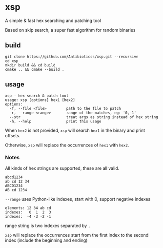# xsp

A simple & fast hex searching and patching tool

Based on skip search, a super fast algorithm for random binaries

## build

```shell
git clone https://github.com/Antibioticss/xsp.git --recursive
cd xsp
mkdir build && cd build
cmake .. && cmake --build .
```

## usage

```
xsp - hex search & patch tool
usage: xsp [options] hex1 [hex2]
options:
  -f, --file <file>         path to the file to patch
  -r, --range <range>       range of the matches, eg: '0,-1'
  --str                     treat args as string instead of hex string
  -h, --help                print this usage
```

When `hex2` is not provided, `xsp` will search `hex1` in the binary and print offsets.

Otherwise, `xsp` will replace the occurrences of `hex1` with `hex2`.

### Notes

All kinds of hex strings are supported, these are all valid.

```
abcd1234
ab cd 12 34
ABCD1234
AB cd 1234
```

`--range` uses Python-like indexes, start with 0, support negative indexes

```
elements: 12 34 ab cd
indexes:   0  1  2  3
indexes:  -4 -3 -2 -1
```

range string is two indexes separated by `,`

`xsp` will replace the occurrences start from the first index to the second index (include the beginning and ending)
